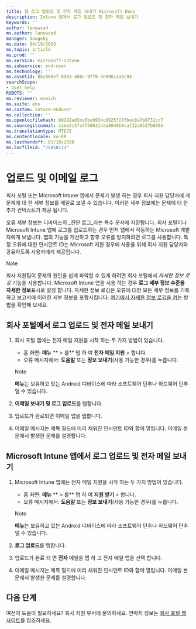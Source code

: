 ```yaml
---
title: 앱 로그 업로드 및 전자 메일 보내기 Microsoft Docs
description: Intune 앱에서 로그 업로드 및 전자 메일 보내기
keywords: ''
author: lenewsad
ms.author: lanewsad
manager: dougeby
ms.date: 04/19/2019
ms.topic: article
ms.prod: ''
ms.service: microsoft-intune
ms.subservice: end-user
ms.technology: ''
ms.assetid: 85c868e7-8d63-480c-9770-4e99614a5c94
searchScope:
- User help
ROBOTS: ''
ms.reviewer: esmich
ms.suite: ems
ms.custom: intune-enduser
ms.collection: ''
ms.openlocfilehash: b9292ad3ce6be9934c8925f27fbec8a7b8731cc7
ms.sourcegitcommit: caee3c3fa77586314aa8040b0caf32a0527b669e
ms.translationtype: MTE75
ms.contentlocale: ko-KR
ms.lasthandoff: 01/10/2020
ms.locfileid: "75858173"
---
```

# <a name="upload-and-email-logs"></a>업로드 및 이메일 로그  

회사 포털 또는 Microsoft Intune 앱에서 문제가 발생 하는 경우 회사 지원 담당자에 게 문제에 대 한 세부 정보를 메일로 보낼 수 있습니다. 이러한 세부 정보에는 문제에 대 한 추가 컨텍스트가 제공 됩니다.  

오류 세부 정보는 디바이스의 _진단 로그_라는 특수 문서에 저장됩니다. 회사 포털이나 Microsoft Intune 앱에 로그를 업로드하는 경우 먼저 앱에서 작동하는 Microsoft 개발자에게 보냅니다. 앱의 기능을 개선하고 향후 오류를 방지하려면 로그를 사용합니다. 특정 오류에 대한 인시던트 ID는 Microsoft 지원 경우에 사용을 위해 회사 지원 담당자와 공유하도록 사용자에게 제공됩니다.  

> [!Note]
> 회사 지원팀이 문제의 원인을 쉽게 파악할 수 있게 하려면 회사 포털에서 _자세한 정보 로깅_ 기능을 사용합니다. Microsoft Intune 앱을 사용 하는 경우 **로그 세부 정보 수준을** **자세한 정보**표시로 설정 합니다. 자세한 정보 로깅은 오류에 대한 모든 세부 정보를 기록 하고 보고서에 이러한 세부 정보를 포함시킵니다. [여기에서 자세한 정보 로깅을 켜는](use-verbose-logging-to-help-your-it-administrator-fix-device-issues-android.md) 방법을 확인해 보세요.  

## <a name="upload-and-email-logs-from-company-portal"></a>회사 포털에서 로그 업로드 및 전자 메일 보내기  

1. 회사 포털 앱에는 전자 메일 지원을 시작 하는 두 가지 방법이 있습니다.
    * 홈 화면: **메뉴** ** > 를** 탭 하 여 **전자 메일 지원** > 합니다.  
    * 오류 메시지에서: **도움말** 또는 **정보 보내기**(사용 가능한 경우)를 누릅니다.  

    > [!NOTE]
    > **메뉴**는 보유하고 있는 Android 디바이스에 따라 소프트웨어 단추나 하드웨어 단추일 수 있습니다.  

3. **이메일 보내기 및 로그 업로드**를 탭합니다.  
4. 업로드가 완료되면 이메일 앱을 탭합니다. 
5. 이메일 메시지는 제목 필드에 미리 채워진 인시던트 ID와 함께 열립니다. 이메일 본문에서 발생한 문제를 설명합니다.    


## <a name="upload-and-email-logs-from-microsoft-intune-app"></a>Microsoft Intune 앱에서 로그 업로드 및 전자 메일 보내기   

1. Microsoft Intune 앱에는 전자 메일 지원을 시작 하는 두 가지 방법이 있습니다.  
    * 홈 화면: **메뉴** ** > 를** 탭 하 여 **지원 받기** > 합니다.  
    * 오류 메시지에서: **도움말** 또는 **정보 보내기**(사용 가능한 경우)를 누릅니다.  

    > [!NOTE]
    > **메뉴**는 보유하고 있는 Android 디바이스에 따라 소프트웨어 단추나 하드웨어 단추일 수 있습니다.

3. **로그 업로드**를 탭합니다.  
4. 업로드가 완료 되 면 **전자** 메일을 탭 하 고 전자 메일 앱을 선택 합니다.  
5. 이메일 메시지는 제목 필드에 미리 채워진 인시던트 ID와 함께 열립니다. 이메일 본문에서 발생한 문제를 설명합니다.  

## <a name="next-steps"></a>다음 단계  

여전히 도움이 필요하세요? 회사 지원 부서에 문의하세요. 연락처 정보는 [회사 포털 웹 사이트](https://go.microsoft.com/fwlink/?linkid=2010980)를 참조하세요.
